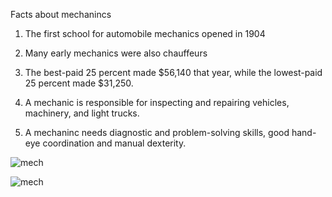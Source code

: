 Facts about mechanincs 

1. The first school for automobile mechanics opened in 1904

2. Many early mechanics were also chauffeurs

3. The best-paid 25 percent made $56,140 that year, while the lowest-paid 25 percent made $31,250.

4. A mechanic is responsible for inspecting and repairing vehicles, machinery, and light trucks.

5. A mechaninc needs diagnostic and problem-solving skills, good hand-eye coordination and manual dexterity.

![mech](https://www.cati.ca/wp-content/uploads/2016/08/Learning-how-to-check-an-engine-and-alternator-is-part-of-any-auto-mechanic-training.jpg)

![mech](https://encrypted-tbn0.gstatic.com/images?q=tbn:ANd9GcSpxGGElqyUwKdf1Lys9yNxTUSkmim_Sthe0w:https://cdn.nolaautomotiverepairs.com/wp-content/uploads/2020/10/auto-repair-300x200.jpg&usqp=CAU)

